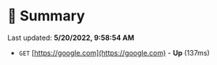 # 📖 Summary
Last updated: **5/20/2022, 9:58:54 AM**

- `GET` [https://google.com](https://google.com) - **Up** (137ms)
